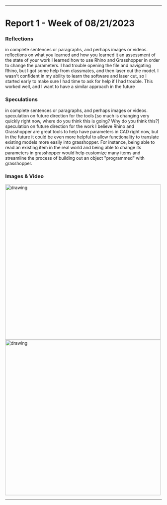 
---
# Report 1 - Week of 08/21/2023 #

### Reflections
in complete sentences or paragraphs, and perhaps images or videos.
reflections on what you learned and how you learned it
an assessment of the state of your work
I learned how to use Rhino and Grasshopper in order to change the parameters. I had trouble opening the file and navigating Rhino, but I got some help from classmates, and then laser cut the model. 
I wasn't confident in my ability to learn the software and laser cut, so I started early to make sure I had time to ask for help if I had trouble. This worked well, and I want to have a similar approach in the future

### Speculations
in complete sentences or paragraphs, and perhaps images or videos.
speculation on future direction for the tools [so much is changing very quickly right now, where do you think this is going? Why do you think this?]
speculation on future direction for the work
I believe Rhino and Grasshopper are great tools to help have parameters in CAD right now, but in the future it could be even more helpful to allow functionality to translate existing models more easily into grasshopper. For instance, being able to read an existing item in the real world and being able to change its parameters in grasshopper would help customize many items and streamline the process of building out an object "programmed" with grasshopper. 

### Images & Video

<img src="IMG_1348.png" alt="drawing" width="500"/>
<img src="IMG_1355.png" alt="drawing" width="500"/>

---
